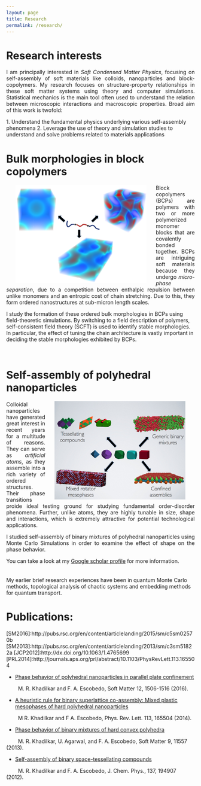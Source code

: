 ```yaml
---
layout: page
title: Research
permalink: /research/
---
```


<!-- {% include image.html url="/images/octojekyll.png" caption="Octojekyll." width=300 align="right" %} -->


<h1> Research interests </h1>
<p style='text-align: justify;'>
I am principally interested in <i>Soft Condensed Matter Physics</i>, focusing on self-assembly of soft materials like colloids, nanoparticles and block-copolymers. My research focuses on structure-property relationships in these soft matter systems using theory and computer simulations. Statistical mechanics is the main tool often used to understand the relation between microscopic interactions and macroscopic properties. Broad aim of this work is twofold:
</p>
1. Understand the fundamental physics underlying various self-assembly phenomena
2. Leverage the use of theory and simulation studies to understand and solve problems related to materials applications

<h1>Bulk morphologies in block copolymers</h1>
<img src="/images/bcp-sa.png"   align="left" width="350" hspace="25">

<p style='text-align: justify;'>
Block copolymers (BCPs) are polymers with two or more polymerized monomer blocks that are covalently bonded together. BCPs are intriguing soft materials because they undergo <i>micro-phase separation</i>, due to a competition between enthalpic repulsion between unlike monomers and an entropic cost of chain stretching. Due to this, they form ordered nanostructures at sub-micron length scales.

I study the formation of these ordered bulk morphologies in BCPs using field-theoretic simulations. By switching to a field description of polymers, self-consistent field theory (SCFT) is used to identify stable morphologies. In particular, the effect of tuning the chain architecture is vastly important in deciding the stable morphologies exhibited by BCPs.</p>

<br>

<h1>Self-assembly of polyhedral nanoparticles</h1>

<img src="/images/polyhedra.png"   align="right" width="350" hspace="25">
<p style='text-align: justify;'>
Colloidal nanoparticles have generated great interest in recent years for a multitude of reasons. They can serve as <i>artificial atoms</i>, as they assemble into a rich variety of ordered structures. Their phase transitions proide ideal testing ground for studying fundamental order-disorder phenomena. Further, unlike atoms, they are highly tunable in size, shape and interactions, which is extremely attractive for potential technological applications.
</p>
<p style='text-align: justify;'>
 I studied self-assembly of binary mixtures of polyhedral nanoparticles using Monte Carlo Simulations in order to examine the effect of shape on the phase behavior.</p>

<!-- ![polyhedral colloids](/images/coto.png) -->
<!-- <img src="/images/polyhedra.png"   style="float: middle; width: 400px;"/> -->
<!-- <center> <img src="/images/polyhedra.png"   align="middle" width="400"> </center> -->

 You can take a look at my [Google scholar profile](http://scholar.google.com/citations?user=kBKoYr8AAAAJ) for more information.
<br><br><br>
My earlier brief research experiences have been in quantum Monte Carlo methods, topological analysis of chaotic systems and embedding methods for quantum transport.
<br>

<h1>Publications:</h1>
[SM2016]:http://pubs.rsc.org/en/content/articlelanding/2015/sm/c5sm02570b
[SM2013]:http://pubs.rsc.org/en/content/articlelanding/2013/sm/c3sm51822a
[JCP2012]:http://dx.doi.org/10.1063/1.4765699
[PRL2014]:http://journals.aps.org/prl/abstract/10.1103/PhysRevLett.113.165504

* [Phase behavior of polyhedral nanoparticles in parallel plate confinement](http://pubs.rsc.org/en/content/articlelanding/2015/sm/c5sm02570b)

&nbsp;&nbsp;&nbsp;&nbsp;&nbsp;&nbsp;&nbsp;&nbsp;M. R. Khadilkar and F. A. Escobedo, Soft Matter 12, 1506-1516 (2016).

* [A heuristic rule for binary superlattice co-assembly: Mixed plastic mesophases of hard polyhedral nanoparticles](http://journals.aps.org/prl/abstract/10.1103/PhysRevLett.113.165504)

&nbsp;&nbsp;&nbsp;&nbsp;&nbsp;&nbsp;&nbsp;&nbsp;M R. Khadilkar and F A. Escobedo, Phys. Rev. Lett. 113, 165504 (2014).

* [Phase behavior of binary mixtures of hard convex polyhedra ](http://pubs.rsc.org/en/content/articlelanding/2013/sm/c3sm51822a)

&nbsp;&nbsp;&nbsp;&nbsp;&nbsp;&nbsp;&nbsp;&nbsp;M. R. Khadilkar, U. Agarwal, and F. A. Escobedo, Soft Matter 9, 11557 (2013).

* [Self-assembly of binary space-tessellating compounds](http://dx.doi.org/10.1063/1.4765699)

&nbsp;&nbsp;&nbsp;&nbsp;&nbsp;&nbsp;&nbsp;&nbsp;M. R. Khadilkar and F. A. Escobedo, J. Chem. Phys., 137, 194907 (2012).
